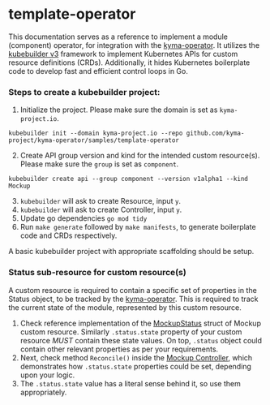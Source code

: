 # template-operator

This documentation serves as a reference to implement a module (component) operator, for integration with the [kyma-operator](https://github.com/kyma-project/kyma-operator/tree/main/operator).
It utilizes the [kubebuilder v3](https://book.kubebuilder.io/) framework to implement Kubernetes APIs for custom resource definitions (CRDs). 
Additionally, it hides Kubernetes boilerplate code to develop fast and efficient control loops in Go.

### Steps to create a kubebuilder project:

1. Initialize the project. Please make sure the domain is set as `kyma-project.io`.
```
kubebuilder init --domain kyma-project.io --repo github.com/kyma-project/kyma-operator/samples/template-operator
```

2. Create API group version and kind for the intended custom resource(s). Please make sure the `group` is set as `component`.
```
kubebuilder create api --group component --version v1alpha1 --kind Mockup
```

3. `kubebuilder` will ask to create Resource, input `y`.
4. `kubebuilder` will ask to create Controller, input `y`.
5. Update go dependencies `go mod tidy `
6. Run `make generate` followed by `make manifests`, to generate boilerplate code and CRDs respectively.

A basic kubebuilder project with appropriate scaffolding should be setup.

### Status sub-resource for custom resource(s)

A custom resource is required to contain a specific set of properties in the Status object, to be tracked by the [kyma-operator](https://github.com/kyma-project/kyma-operator/tree/main/operator).
This is required to track the current state of the module, represented by this custom resource.

1. Check reference implementation of the [MockupStatus](./api/v1alpha1/mockup_types.go) struct of Mockup custom resource. Similarly `.status.state` property of your custom resource *MUST* contain these state values.
On top, `.status` object could contain other relevant properties as per your requirements.
2. Next, check method `Reconcile()` inside the [Mockup Controller](./controllers/mockup_controller.go), which demonstrates how `.status.state` properties could be set, depending upon your logic.
3. The `.status.state` value has a literal sense behind it, so use them appropriately.